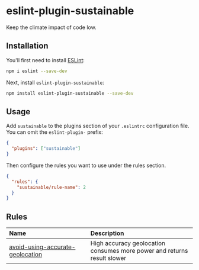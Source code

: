 # eslint-plugin-sustainable

Keep the climate impact of code low.

## Installation

You'll first need to install [ESLint](https://eslint.org/):

```sh
npm i eslint --save-dev
```

Next, install `eslint-plugin-sustainable`:

```sh
npm install eslint-plugin-sustainable --save-dev
```

## Usage

Add `sustainable` to the plugins section of your `.eslintrc` configuration file. You can omit the `eslint-plugin-` prefix:

```json
{
  "plugins": ["sustainable"]
}
```

Then configure the rules you want to use under the rules section.

```json
{
  "rules": {
    "sustainable/rule-name": 2
  }
}
```

## Rules

<!-- begin auto-generated rules list -->

| Name                                                                               | Description                                                             |
| :--------------------------------------------------------------------------------- | :---------------------------------------------------------------------- |
| [avoid-using-accurate-geolocation](docs/rules/avoid-using-accurate-geolocation.md) | High accuracy geolocation consumes more power and returns result slower |

<!-- end auto-generated rules list -->
